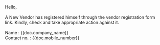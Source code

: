 Hello,<br><br>
A New Vendor has registered himself through the vendor registration form link. Kindly, check and take appropriate action against it.<br><br>
Name : {{doc.company_name}}<br>
Contact no. : {{doc.mobile_number}}